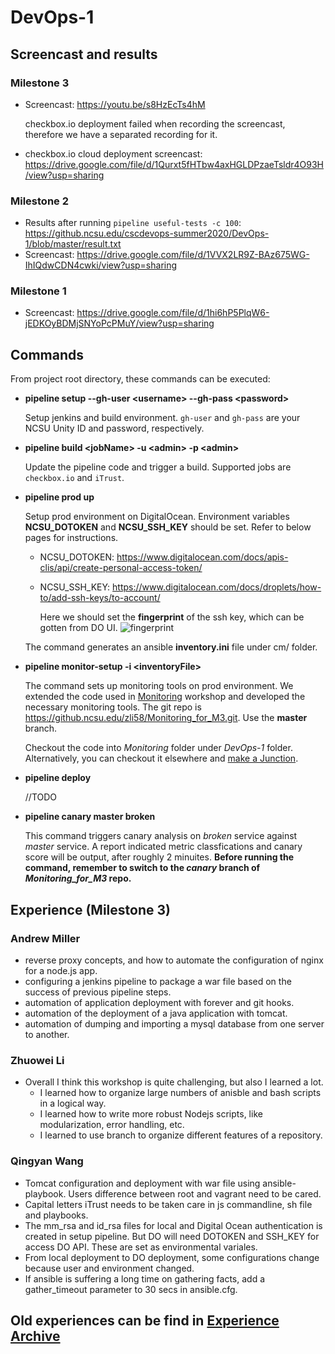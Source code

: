 # DevOps-1
## Screencast and results
### Milestone 3
- Screencast: https://youtu.be/s8HzEcTs4hM

  checkbox.io deployment failed when recording the screencast, therefore we have a separated recording for it.
  
- checkbox.io cloud deployment screencast: https://drive.google.com/file/d/1Qurxt5fHTbw4axHGLDPzaeTsldr4O93H/view?usp=sharing

### Milestone 2
- Results after running `pipeline useful-tests -c 100`: https://github.ncsu.edu/cscdevops-summer2020/DevOps-1/blob/master/result.txt
- Screencast: https://drive.google.com/file/d/1VVX2LR9Z-BAz675WG-IhIQdwCDN4cwki/view?usp=sharing

### Milestone 1
- Screencast: https://drive.google.com/file/d/1hi6hP5PlqW6-jEDKOyBDMjSNYoPcPMuY/view?usp=sharing


## Commands
From project root directory, these commands can be executed:

-   **pipeline setup --gh-user \<username\> --gh-pass \<password\>**
    
    Setup jenkins and build environment. `gh-user` and `gh-pass` are your NCSU Unity ID and password, respectively.
  
-   **pipeline build \<jobName\> -u \<admin\> -p \<admin\>**
    
    Update the pipeline code and trigger a build. Supported jobs are `checkbox.io` and `iTrust`.

-   **pipeline prod up**

    Setup prod environment on DigitalOcean. Environment variables **NCSU_DOTOKEN** and **NCSU_SSH_KEY** should be set. Refer to below pages for instructions.
    
    - NCSU_DOTOKEN: https://www.digitalocean.com/docs/apis-clis/api/create-personal-access-token/
    - NCSU_SSH_KEY: https://www.digitalocean.com/docs/droplets/how-to/add-ssh-keys/to-account/ 
      
      Here we should set the **fingerprint** of the ssh key, which can be gotten from DO UI.
      ![fingerprint](https://www.digitalocean.com/docs/images/droplets/ssh-account-key-added.cbbbb0fcd36f8e967ec4c998f1b1ffbe72b7c24a41a0ea43a9d3839979d9e77c.png)
    
    The command generates an ansible **inventory.ini** file under cm/ folder.

-   **pipeline monitor-setup -i \<inventoryFile\>**

    The command sets up monitoring tools on prod environment. We extended the code used in [Monitoring](https://github.com/CSC-DevOps/Monitoring) workshop and developed the necessary monitoring tools. The git repo is https://github.ncsu.edu/zli58/Monitoring_for_M3.git. Use the **master** branch.

    Checkout the code into *Monitoring* folder under *DevOps-1* folder. Alternatively, you can checkout it elsewhere and [make a Junction](https://docs.microsoft.com/en-us/windows-server/administration/windows-commands/mklink).

-   **pipeline deploy**
    
    //TODO

-   **pipeline canary master broken**

    This command triggers canary analysis on *broken* service against *master* service. A report indicated metric classfications and canary score will be output, after roughly 2 minuites. **Before running the command, remember to switch to the *canary* branch of *Monitoring_for_M3* repo.**

## Experience (Milestone 3)

### Andrew Miller

- reverse proxy concepts, and how to automate the configuration of nginx for a node.js app.
- configuring a jenkins pipeline to package a war file based on the success of previous pipeline steps.
- automation of application deployment with forever and git hooks.
- automation of the deployment of a java application with tomcat.
- automation of dumping and importing a mysql database from one server to another.

### Zhuowei Li

- Overall I think this workshop is quite challenging, but also I learned a lot.
  - I learned how to organize large numbers of anisble and bash scripts in a logical way. 
  - I learned how to write more robust Nodejs scripts, like modularization, error handling, etc.
  - I learned to use branch to organize different features of a repository.

### Qingyan Wang

- Tomcat configuration and deployment with war file using ansible-playbook. Users difference between root and vagrant need to be cared.
- Capital letters iTrust needs to be taken care in js commandline, sh file and playbooks.
- The mm_rsa and id_rsa files for local and Digital Ocean authentication is created in setup pipeline. But DO will need DOTOKEN and SSH_KEY for access DO API. These are set as environmental variales.
- From local deployment to DO deployment, some configurations change because user and environment changed.
- If ansible is suffering a long time on gathering facts, add a gather_timeout parameter to 30 secs in ansible.cfg.

## Old experiences can be find in [Experience Archive](ExperienceArchive.md)

